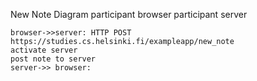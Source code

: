New Note Diagram
    participant browser
    participant server

    browser->>server: HTTP POST https://studies.cs.helsinki.fi/exampleapp/new_note
    activate server
    post note to server
    server->> browser: 